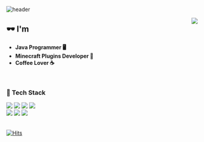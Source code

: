 ![header](https://capsule-render.vercel.app/api?type=waving&color=auto&height=270&section=header&text=Rotang's%20Github&fontSize=60&fontColor=FFFFFF&fontAlignY=40&animation=fadeIn)

<img align=right src="https://github-readme-stats.vercel.app/api?username=Rotang-hub&show_icons=true&theme=great-gatsby" />

<h2> 
	🕶️  I'm
</h2>

- **Java Programmer 🖥️**  <br>
- **Minecraft Plugins Developer 🔌**  <br>
- **Coffee Lover ☕**
<br>

<h3> 
	🔧 Tech Stack
</h3>

<img src="https://img.shields.io/badge/Java-007396?style=flat-square&logo=Java&logoColor=white"/></a>
<img src="https://img.shields.io/badge/JavaScript-F7DF1E?style=flat-square&logo=JavaScript&logoColor=black"/>
<img src="https://img.shields.io/badge/C-A8B9CC?style=flat-square&logo=C&logoColor=white"/>
<img src="https://img.shields.io/badge/C++-00599C?style=flat-square&logo=C%2B%2B&logoColor=white"/>
<br>
<img src="https://img.shields.io/badge/Python-3766AB?style=flat-square&logo=Python&logoColor=white"/>
<img src="https://img.shields.io/badge/Golang-00ADD8?style=flat-square&logo=Go&logoColor=white"/>
<img src="https://img.shields.io/badge/HTML5-E34F26?style=flat-square&logo=HTML5&logoColor=white"/>
<br>
<br>
<br>
[![Hits](https://hits.seeyoufarm.com/api/count/incr/badge.svg?url=https%3A%2F%2Fgithub.com%2FRotang-hub&count_bg=%2385FF27&title_bg=%23393939&icon=minutemailer.svg&icon_color=%23FFFFFF&title=hits&edge_flat=false)](https://hits.seeyoufarm.com)
